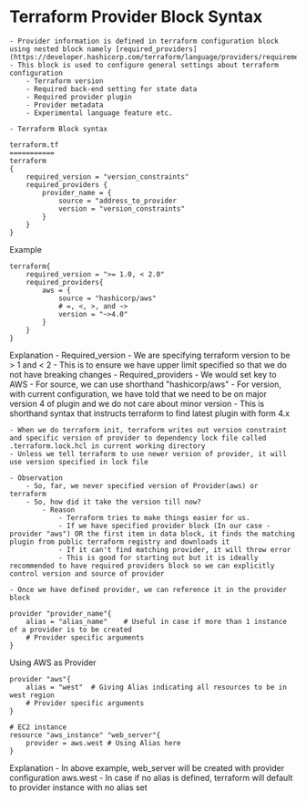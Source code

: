 # Terraform Provider Block Syntax

    - Provider information is defined in terraform configuration block using nested block namely [required_providers](https://developer.hashicorp.com/terraform/language/providers/requirements)
    - This block is used to configure general settings about terraform configuration
        - Terraform version
        - Required back-end setting for state data
        - Required provider plugin
        - Provider metadata
        - Experimental language feature etc.

    - Terraform Block syntax
```
terraform.tf
===========
terraform
{
    required_version = "version_constraints"
    required_providers {
        provider_name = {
            source = "address_to_provider
            version = "version_constraints"
        }
    }
}
```
Example
```
terraform{
    required_version = ">= 1.0, < 2.0"
    required_providers{
        aws = {
            source = "hashicorp/aws"
            # =, <, >, and ~>
            version = "~>4.0"
        }
    }
}
```

Explanation
    - Required_version
        - We are specifying terraform version to be > 1 and < 2
        - This is to ensure we have upper limit specified so that we do not have breaking changes
    - Required_providers
        - We would set key to AWS
        - For source, we can use shorthand "hashicorp/aws"
        - For version, with current configuration, we have told that we need to be on major version 4 of plugin and we do not care about minor version
        - This is shorthand syntax that instructs terraform to find latest plugin with form 4.x


    - When we do terraform init, terraform writes out version constraint and specific version of provider to dependency lock file called .terraform.lock.hcl in current working directory
    - Unless we tell terraform to use newer version of provider, it will use version specified in lock file
    
    - Observation
        - So, far, we never specified version of Provider(aws) or terraform
        - So, how did it take the version till now?
            - Reason 
                - Terraform tries to make things easier for us. 
                - If we have specified provider block (In our case - provider "aws") OR the first item in data block, it finds the matching plugin from public terraform registry and downloads it
                - If it can't find matching provider, it will throw error
                - This is good for starting out but it is ideally recommended to have required providers block so we can explicitly control version and source of provider

    - Once we have defined provider, we can reference it in the provider block

```
provider "provider_name"{
    alias = "alias_name"    # Useful in case if more than 1 instance of a provider is to be created
    # Provider specific arguments
}
```

Using AWS as Provider
```
provider "aws"{
    alias = "west"  # Giving Alias indicating all resources to be in west region
    # Provider specific arguments
}

# EC2 instance
resource "aws_instance" "web_server"{
    provider = aws.west # Using Alias here
}
```

Explanation
    - In above example, web_server will be created with provider configuration aws.west
    - In case if no alias is defined, terraform will default to provider instance with no alias set